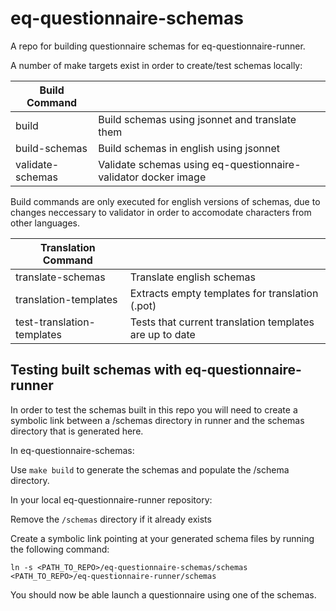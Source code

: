 # eq-questionnaire-schemas

A repo for building questionnaire schemas for eq-questionnaire-runner.

A number of make targets exist in order to create/test schemas locally:

| Build Command |       |
| ------- |-------|
| build | Build schemas using jsonnet and translate them |
| build-schemas | Build schemas in english using jsonnet |
| validate-schemas | Validate schemas using eq-questionnaire-validator docker image |

Build commands are only executed for english versions of schemas, due to changes neccessary to validator in order to accomodate characters from other languages.

| Translation Command |       |
| ------- |-------|
| translate-schemas | Translate english schemas |
| translation-templates | Extracts empty templates for translation (.pot) |
| test-translation-templates | Tests that current translation templates are up to date |


## Testing built schemas with eq-questionnaire-runner

In order to test the schemas built in this repo you will need to create a symbolic link between a /schemas directory in runner and the schemas directory that is generated here. 

In eq-questionnaire-schemas:

Use `make build` to generate the schemas and populate the /schema directory.

In your local eq-questionnaire-runner repository:

Remove the `/schemas` directory if it already exists

Create a symbolic link pointing at your generated schema files by running the following command:
```
ln -s <PATH_TO_REPO>/eq-questionnaire-schemas/schemas <PATH_TO_REPO>/eq-questionnaire-runner/schemas
```
You should now be able launch a questionnaire using one of the schemas.
